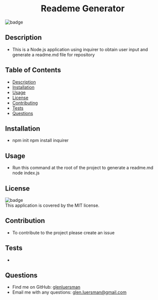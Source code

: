 
<h1 align="center">Reademe Generator</h1>
  
![badge](https://img.shields.io/badge/license-MIT-brightgreen)<br />
## Description
- This is a Node.js application using inquirer to obtain user input and generate a readme.md file for repository
## Table of Contents
- [Description](#description)
- [Installation](#installation)
- [Usage](#usage)
- [License](#license)
- [Contributing](#contributing)
- [Tests](#tests)
- [Questions](#questions)
## Installation
- npm init npm install inquirer
## Usage
- Run this command at the root of the project to generate a readme.md node index.js
## License
![badge](https://img.shields.io/badge/license-MIT-brightgreen)
<br />
This application is covered by the MIT license. 
## Contribution
- To contribute to the project please create an issue
## Tests
- 
## Questions
- Find me on GitHub: [glenluersman](https://github.com/glenluersman)
- Email me with any questions: glen.luersman@gmail.com
    